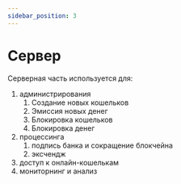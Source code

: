 ```yaml
---
sidebar_position: 3
---
```

# Сервер

Серверная часть используется для:
1. администрирования
   1. Создание новых кошельков
   2. Эмиссия новых денег
   3. Блокировка кошельков
   4. Блокировка денег
2. процессинга
   1. подпись банка и сокращение блокчейна
   2. эксчендж
3. доступ к онлайн-кошелькам
4. мониторнинг и анализ



